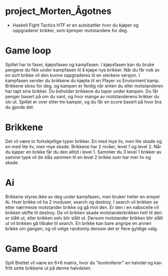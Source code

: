 # project_Morten_Ågotnes

* Haskell Fight Tactics
HTF er en autobattler hvor du kjøper og oppgraderer brikker, som kjemper motstandere for deg. 

# Game loop
Spillet har to faser, kjøpsfasen og kampfasen. 
I kjøpsfasen kan du bruke pengene du fikk under kampfasen til å kjøpe nye brikker. Når du får nok av en sort brikke vil den kunne oppgraderes til en sterkere versjon.
I kampfasen sender du brikkene du kjøpte til en Player vs Enviorment kamp. Brikkene sloss for deg, og kampen er ferdig når enten du eller motstanderen har tapt sine brikker. Du beholder brikkene du taper under kampen. Du får penger basert på om du vant, og hvor mange av motstanderens brikker du slo ut.
Spillet er over etter tre kamper, og du får en score basert på hvor bra du gjorde det.

# Brikkene
Det vil være to forkskjellige typer brikker. En med mye liv, men lite skade og en med lite liv, men mye skade. Brikkene har 2 nivåer, level 1 og level 2. Når du kjøper en brikke får du den alltid i level 1. Sammler du 3 level 1 brikker av samme type vil de slås sammen til en level 2 brikke som har mer liv og skade.

# Ai
Brikkene styres ikke av deg under kampfasen, men bruker heller en simpel Ai. Hver brikke vil ha 2 moduser, search og destroy. I search vil brikken se etter nærmeste motstander brikke og gå mot den. Er den i en nabocelle vil brikken skifte til destroy. Da vil brikken skade motstanderbrikken helt til den er slått ut, eller brikken selv blir slått ut. Dersom motstander brikken blir slått ut vil brikken gå tilbake til search. En brikke kan bare angripe en annen brikke om gangen, og vil velge randomly dersom det er flere gyldige valg.

# Game Board
Spill Brettet vil være en 6*6 matrix, hvor du "kontrollerer" en halvdel og kan fritt sette brikkene ut på denne halvdelen.
